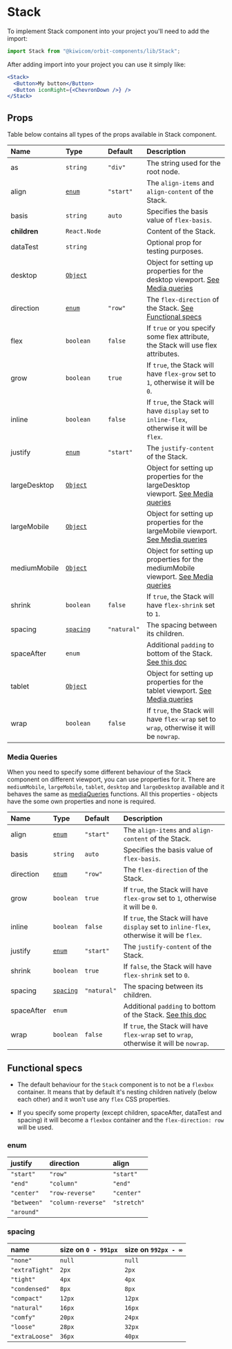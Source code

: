 # Stack

To implement Stack component into your project you'll need to add the import:

```jsx
import Stack from "@kiwicom/orbit-components/lib/Stack";
```

After adding import into your project you can use it simply like:

```jsx
<Stack>
  <Button>My button</Button>
  <Button iconRight={<ChevronDown />} />
</Stack>
```

## Props

Table below contains all types of the props available in Stack component.

| Name         | Type                       | Default     | Description                                                                                                                                     |
| :----------- | :------------------------- | :---------- | :---------------------------------------------------------------------------------------------------------------------------------------------- |
| as           | `string`                   | `"div"`     | The string used for the root node.                                                                                                              |
| align        | [`enum`](#enum)            | `"start"`   | The `align-items` and `align-content` of the Stack.                                                                                             |
| basis        | `string`                   | `auto`      | Specifies the basis value of `flex-basis`.                                                                                                      |
| **children** | `React.Node`               |             | Content of the Stack.                                                                                                                           |
| dataTest     | `string`                   |             | Optional prop for testing purposes.                                                                                                             |
| desktop      | [`Object`](#media-queries) |             | Object for setting up properties for the desktop viewport. [See Media queries](#media-queries)                                                  |
| direction    | [`enum`](#enum)            | `"row"`     | The `flex-direction` of the Stack. [See Functional specs](#functional-specs)                                                                    |
| flex         | `boolean`                  | `false`     | If `true` or you specify some flex attribute, the Stack will use flex attributes.                                                               |
| grow         | `boolean`                  | `true`      | If `true`, the Stack will have `flex-grow` set to `1`, otherwise it will be `0`.                                                                |
| inline       | `boolean`                  | `false`     | If `true`, the Stack will have `display` set to `inline-flex`, otherwise it will be `flex`.                                                     |
| justify      | [`enum`](#enum)            | `"start"`   | The `justify-content` of the Stack.                                                                                                             |
| largeDesktop | [`Object`](#media-queries) |             | Object for setting up properties for the largeDesktop viewport. [See Media queries](#media-queries)                                             |
| largeMobile  | [`Object`](#media-queries) |             | Object for setting up properties for the largeMobile viewport. [See Media queries](#media-queries)                                              |
| mediumMobile | [`Object`](#media-queries) |             | Object for setting up properties for the mediumMobile viewport. [See Media queries](#media-queries)                                             |
| shrink       | `boolean`                  | `false`     | If `true`, the Stack will have `flex-shrink` set to `1`.                                                                                        |
| spacing      | [`spacing`](#spacing)      | `"natural"` | The spacing between its children.                                                                                                               |
| spaceAfter   | `enum`                     |             | Additional `padding` to bottom of the Stack. [See this doc](https://github.com/kiwicom/orbit-components/tree/master/src/common/getSpacingToken) |
| tablet       | [`Object`](#media-queries) |             | Object for setting up properties for the tablet viewport. [See Media queries](#media-queries)                                                   |
| wrap         | `boolean`                  | `false`     | If `true`, the Stack will have `flex-wrap` set to `wrap`, otherwise it will be `nowrap`.                                                        |

### Media Queries

When you need to specify some different behaviour of the Stack component on different viewport, you can use properties for it.
There are `mediumMobile`, `largeMobile`, `tablet`, `desktop` and `largeDesktop` available and it behaves the same as [mediaQueries](https://github.com/kiwicom/orbit-components/tree/master/src/utils/mediaQuery) functions.
All this properties - objects have the some own properties and none is required.

| Name       | Type                  | Default     | Description                                                                                                                                     |
| :--------- | :-------------------- | :---------- | :---------------------------------------------------------------------------------------------------------------------------------------------- |
| align      | [`enum`](#enum)       | `"start"`   | The `align-items` and `align-content` of the Stack.                                                                                             |
| basis      | `string`              | `auto`      | Specifies the basis value of `flex-basis`.                                                                                                      |
| direction  | [`enum`](#enum)       | `"row"`     | The `flex-direction` of the Stack.                                                                                                              |
| grow       | `boolean`             | `true`      | If `true`, the Stack will have `flex-grow` set to `1`, otherwise it will be `0`.                                                                |
| inline     | `boolean`             | `false`     | If `true`, the Stack will have `display` set to `inline-flex`, otherwise it will be `flex`.                                                     |
| justify    | [`enum`](#enum)       | `"start"`   | The `justify-content` of the Stack.                                                                                                             |
| shrink     | `boolean`             | `true`      | If `false`, the Stack will have `flex-shrink` set to `0`.                                                                                       |
| spacing    | [`spacing`](#spacing) | `"natural"` | The spacing between its children.                                                                                                               |
| spaceAfter | `enum`                |             | Additional `padding` to bottom of the Stack. [See this doc](https://github.com/kiwicom/orbit-components/tree/master/src/common/getSpacingToken) |
| wrap       | `boolean`             | `false`     | If `true`, the Stack will have `flex-wrap` set to `wrap`, otherwise it will be `nowrap`.                                                        |

## Functional specs

- The default behaviour for the `Stack` component is to not be a `flexbox` container. It means that by default it's nesting children natively (below each other) and it won't use any `flex` CSS properties.

- If you specify some property (except children, spaceAfter, dataTest and spacing) it will become a `flexbox` container and the `flex-direction: row` will be used.

### enum

| justify     | direction          | align       |
| :---------- | :----------------- | :---------- |
| `"start"`   | `"row"`            | `"start"`   |
| `"end"`     | `"column"`         | `"end"`     |
| `"center"`  | `"row-reverse"`    | `"center"`  |
| `"between"` | `"column-reverse"` | `"stretch"` |
| `"around"`  |

### spacing

| name           | size on `0 - 991px` | size on `992px - ∞` |
| :------------- | :------------------ | :------------------ |
| `"none"`       | `null`              | `null`              |
| `"extraTight"` | `2px`               | `2px`               |
| `"tight"`      | `4px`               | `4px`               |
| `"condensed"`  | `8px`               | `8px`               |
| `"compact"`    | `12px`              | `12px`              |
| `"natural"`    | `16px`              | `16px`              |
| `"comfy"`      | `20px`              | `24px`              |
| `"loose"`      | `28px`              | `32px`              |
| `"extraLoose"` | `36px`              | `40px`              |
